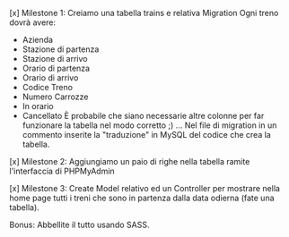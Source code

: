 [x] Milestone 1:
Creiamo una tabella trains e relativa Migration
Ogni treno dovrà avere:
- Azienda
- Stazione di partenza
- Stazione di arrivo
- Orario di partenza
- Orario di arrivo
- Codice Treno
- Numero Carrozze
- In orario
- Cancellato
È probabile che siano necessarie altre colonne per far funzionare la tabella nel modo corretto ;) ...
Nel file di migration in un commento inserite la "traduzione" in MySQL del codice che crea la tabella.

[x] Milestone 2:
Aggiungiamo un paio di righe nella tabella ramite l'interfaccia di PHPMyAdmin

[x] Milestone 3:
Create Model relativo ed un Controller per mostrare nella home page tutti i treni che sono in partenza dalla data odierna (fate una tabella).

Bonus:
Abbellite il tutto usando SASS.
